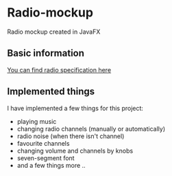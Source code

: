 # Radio-mockup
 Radio mockup created in JavaFX

## Basic information
[You can find radio specification here](https://www.continental-automotive.com/getattachment/442477be-3728-4fdc-9dd8-1e800fd62642/CD7426U-OR-Owners-Manual.pdf.pdf)

## Implemented things

I have implemented a few things for this project:
* playing music
* changing radio channels (manually or automatically)
* radio noise (when there isn't channel)
* favourite channels
* changing volume and channels by knobs
* seven-segment font
* and a few things more ..
